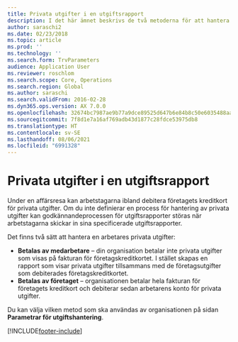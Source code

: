 ```yaml
---
title: Privata utgifter i en utgiftsrapport
description: I det här ämnet beskrivs de två metoderna för att hantera en arbetares privata utgifter i Microsoft Dynamics 365 Finance.
author: saraschi2
ms.date: 02/23/2018
ms.topic: article
ms.prod: ''
ms.technology: ''
ms.search.form: TrvParameters
audience: Application User
ms.reviewer: roschlom
ms.search.scope: Core, Operations
ms.search.region: Global
ms.author: saraschi
ms.search.validFrom: 2016-02-28
ms.dyn365.ops.version: AX 7.0.0
ms.openlocfilehash: 32674bc7987ae9b77a9dce89525d647b6e84b8c50e6035488aafdb6a5dec1642
ms.sourcegitcommit: 7f8d1e7a16af769adb43d1877c28fdce53975db8
ms.translationtype: HT
ms.contentlocale: sv-SE
ms.lasthandoff: 08/06/2021
ms.locfileid: "6991328"
---
```

# <a name="personal-expenses-on-an-expense-report"></a>Privata utgifter i en utgiftsrapport

Under en affärsresa kan arbetstagarna ibland debitera företagets kreditkort för privata utgifter. Om du inte definierar en process för hantering av privata utgifter kan godkännandeprocessen för utgiftsrapporter störas när arbetstagarna skickar in sina specificerade utgiftsrapporter. 

Det finns två sätt att hantera en arbetares privata utgifter:

- **Betalas av medarbetare** – din organisation betalar inte privata utgifter som visas på fakturan för företagskreditkortet. I stället skapas en rapport som visar privata utgifter tillsammans med de företagsutgifter som debiterades företagskreditkortet.
- **Betalas av företaget** – organisationen betalar hela fakturan för företagets kreditkort och debiterar sedan arbetarens konto för privata utgifter.

Du kan välja vilken metod som ska användas av organisationen på sidan **Parametrar för utgiftshantering**.


[!INCLUDE[footer-include](../includes/footer-banner.md)]